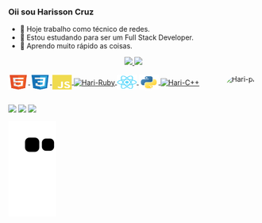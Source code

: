 ### Oii sou Harisson Cruz

- 🔭 Hoje trabalho como técnico de redes.  
- 🌱 Estou estudando para ser um Full Stack Developer.
- 💬 Aprendo muito rápido as coisas.

<div align="center">
  <a href="https://github.com/harissoncruz">
  <img height="180em" src="https://github-readme-stats.vercel.app/api?username=harissoncruz&show_icons=true&theme=dark&include_all_commits=true&count_private=true"/>
  <img height="180em" src="https://github-readme-stats.vercel.app/api/top-langs/?username=harissoncruz&layout=compact&langs_count=7&theme=dark"/>
</div>
<div style="display: inline_block"><br>
  <img align="center" alt="Hari-HTML" height="30" width="40" src="https://raw.githubusercontent.com/devicons/devicon/master/icons/html5/html5-original.svg">
  <img align="center" alt="Hari-CSS" height="30" width="40" src="https://raw.githubusercontent.com/devicons/devicon/master/icons/css3/css3-original.svg">
  <img align="center" alt="Hari-Js" height="30" width="40" src="https://raw.githubusercontent.com/devicons/devicon/master/icons/javascript/javascript-plain.svg">
  <img align="center" alt="Hari-Ruby" height="30" width="40" src="https://cdn.jsdelivr.net/gh/devicons/devicon/icons/ruby/ruby-plain-wordmark.svg" />
  <img align="center" alt="Hari-React" height="30" width="40" src="https://raw.githubusercontent.com/devicons/devicon/master/icons/react/react-original.svg">
  <img align="center" alt="Hari-Python" height="30" width="40" src="https://raw.githubusercontent.com/devicons/devicon/master/icons/python/python-original.svg">
  <img align="center" alt="Hari-C++" height="30" width="40" src="https://cdn.jsdelivr.net/gh/devicons/devicon/icons/cplusplus/cplusplus-original.svg" />
  <img align="right" alt="Hari-pic" height="150" style="border-radius:50px;" src="">
</div>
  
  ##
  
<div> 
  <a hfer="https://www.facebook.com/harisson.cruz/" target="_blank"><img src="https://img.shields.io/badge/Facebook-1877F2?style=for-the-badge&logo=facebook&logoColor=white" target="_blank"></a>
  <a href="https://instagram.com/harisson_cruz/" target="_blank"><img src="https://img.shields.io/badge/-Instagram-%23E4405F?style=for-the-badge&logo=instagram&logoColor=white" target="_blank"></a>
  <a href = "mailto:harissonresende@gmail.com"><img src="https://img.shields.io/badge/-Gmail-%23333?style=for-the-badge&logo=gmail&logoColor=white" target="_blank"></a>
 
  ![Snake animation](https://github.com/harissoncruz/harissoncruz/blob/output/github-contribution-grid-snake.svg)
 
</div>
